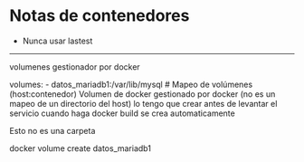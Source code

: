 # Notas de contenedores

- Nunca usar lastest

---

volumenes gestionador por docker

   volumes: 
      - datos_mariadb1:/var/lib/mysql # Mapeo de volúmenes (host:contenedor)
      Volumen de docker gestionado por docker (no es un mapeo de un directorio del host)
      lo tengo que crear antes de levantar el servicio
      cuando haga docker build se crea automaticamente
      

Esto no es una carpeta 

docker volume create datos_mariadb1